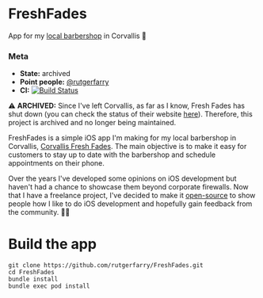 # FreshFades
App for my [local barbershop](http://www.corvallisfreshfades.com/home) in Corvallis 💈
### Meta
- **State:** archived
- **Point people:** [@rutgerfarry](https://github.com/rutgerfarry)
- **CI:** [![Build Status](https://travis-ci.org/rutgerfarry/FreshFades.svg?branch=master)](https://travis-ci.org/rutgerfarry/FreshFades)

⚠️ **ARCHIVED:** Since I've left Corvallis, as far as I know, Fresh Fades has shut down (you can check the status of their website [here](http://www.corvallisfreshfades.com)). Therefore, this project is archived and no longer being maintained.

FreshFades is a simple iOS app I'm making for my local barbershop in Corvallis, [Corvallis Fresh Fades](http://www.corvallisfreshfades.com/home). The main objective is to make it easy for customers to stay up to date with the barbershop and schedule appointments on their phone. 

Over the years I've developed some opinions on iOS development but haven't had a chance to showcase them beyond corporate firewalls. Now that I have a freelance project, I've decided to make it [open-source](http://code.dblock.org/2015/02/09/becoming-open-source-by-default.html) to show people how I like to do iOS development and hopefully gain feedback from the community. 💚📱

# Build the app
```
git clone https://github.com/rutgerfarry/FreshFades.git
cd FreshFades
bundle install
bundle exec pod install
```
